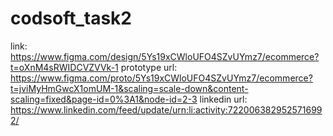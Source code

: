 # codsoft_task2
link: https://www.figma.com/design/5Ys19xCWloUFO4SZvUYmz7/ecommerce?t=oXnM4sRWIDCVZVVk-1
prototype url: https://www.figma.com/proto/5Ys19xCWloUFO4SZvUYmz7/ecommerce?t=jviMyHmGwcX1omUM-1&scaling=scale-down&content-scaling=fixed&page-id=0%3A1&node-id=2-3
linkedin url: https://www.linkedin.com/feed/update/urn:li:activity:7220063829525716992/
